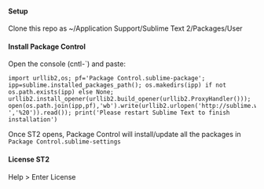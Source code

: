 #### Setup

Clone this repo as ~/Application Support/Sublime Text 2/Packages/User

#### Install Package Control

Open the console (cntl-`) and paste:

    import urllib2,os; pf='Package Control.sublime-package'; ipp=sublime.installed_packages_path(); os.makedirs(ipp) if not os.path.exists(ipp) else None; urllib2.install_opener(urllib2.build_opener(urllib2.ProxyHandler())); open(os.path.join(ipp,pf),'wb').write(urllib2.urlopen('http://sublime.wbond.net/'+pf.replace(' ','%20')).read()); print('Please restart Sublime Text to finish installation')

Once ST2 opens, Package Control will install/update all the packages in `Package Control.sublime-settings`

#### License ST2

  Help > Enter License



